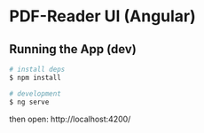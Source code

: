 # PDF-Reader UI (Angular)

## Running the App (dev)

```bash
# install deps
$ npm install

# development
$ ng serve
```

then open: http://localhost:4200/
